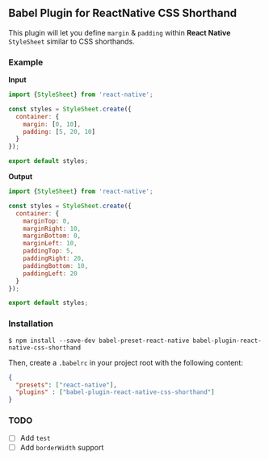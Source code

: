 ## Babel Plugin for ReactNative CSS Shorthand

This plugin will let you define `margin` & `padding` within **React Native** `StyleSheet` similar to CSS shorthands.

### Example

**Input**
```js
import {StyleSheet} from 'react-native';

const styles = StyleSheet.create({
  container: {
    margin: [0, 10],
    padding: [5, 20, 10]
  }
});

export default styles;
```

**Output**
```js
import {StyleSheet} from 'react-native';

const styles = StyleSheet.create({
  container: {
    marginTop: 0,
    marginRight: 10,
    marginBottom: 0,
    marginLeft: 10,
    paddingTop: 5,
    paddingRight: 20,
    paddingBottom: 10,
    paddingLeft: 20
  }
});

export default styles;
```

### Installation

```
$ npm install --save-dev babel-preset-react-native babel-plugin-react-native-css-shorthand
```

Then, create a `.babelrc` in your project root with the following content:
```json
{
  "presets": ["react-native"],
  "plugins" : ["babel-plugin-react-native-css-shorthand"]
}
```

### TODO

- [ ] Add `test`
- [ ] Add `borderWidth` support

